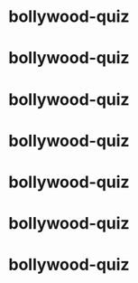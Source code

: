 # bollywood-quiz
# bollywood-quiz
# bollywood-quiz
# bollywood-quiz
# bollywood-quiz
# bollywood-quiz
# bollywood-quiz
